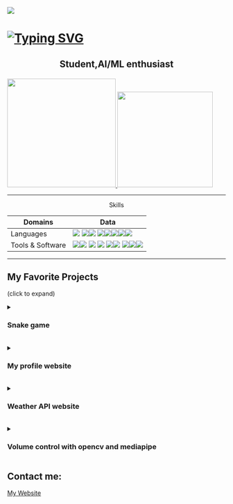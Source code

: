 ![](https://komarev.com/ghpvc/?username=greeenboi)

# [![Typing SVG](https://readme-typing-svg.demolab.com?font=Fira+Code&size=30&pause=999&color=8A04ED&width=700&lines=%F0%9F%91%8B+Hi%2C+I%E2%80%99m+greeenboi;%F0%9F%91%80+I%E2%80%99m+interested+in+deep+learning+and+web+development;%F0%9F%8C%B1+I%E2%80%99m+currently+learning+python+and+rust;%F0%9F%92%9E%EF%B8%8F+I%E2%80%99m+looking+to+collaborate+on+web+development+projects)](https://git.io/typing-svg)
<h2>
<p align="center">
  <b>Student,AI/ML enthusiast</b>
</p>
</h2>


<!---
greeenboi/greeenboi is a ✨ special ✨ repository because its `README.md` (this file) appears on your GitHub profile.
You can click the Preview link to take a look at your changes.
--->



<a href="https://github.com/greeenboi">
  
<img height="250em" src="https://github-readme-stats.vercel.app/api?username=greeenboi&count_private=true&show_icons=true&theme=synthwave"/>
<img height="220em" src="https://github-readme-stats.vercel.app/api/top-langs/?username=greeenboi&text_bold&count_private=true&show_icons=true&layout=compact&theme=synthwave"/>
</a>

***

<p align="center">
  Skills

|Domains|Data      |
|---|-------|
|Languages| <img src="https://github.com/devicons/devicon/blob/master/icons/c/c-original.svg"> <img src="https://github.com/devicons/devicon/blob/master/icons/html5/html5-original.svg"><img src="https://github.com/devicons/devicon/blob/master/icons/csharp/csharp-original.svg"> <img src="https://github.com/devicons/devicon/blob/master/icons/markdown/markdown-original.svg"><img src="https://github.com/devicons/devicon/blob/master/icons/python/python-original.svg"><img src="https://github.com/devicons/devicon/blob/master/icons/javascript/javascript-original.svg"><img src="https://github.com/devicons/devicon/blob/master/icons/react/react-original.svg"><img src="https://github.com/devicons/devicon/blob/master/icons/tailwindcss/tailwindcss-original-wordmark.svg">|
|Tools & Software|<img src="https://github.com/devicons/devicon/blob/master/icons/opencv/opencv-original.svg"><img src="https://github.com/devicons/devicon/blob/master/icons/threejs/threejs-original.svg"> <img src="https://github.com/devicons/devicon/blob/master/icons/azure/azure-original.svg"> <img src="https://github.com/devicons/devicon/blob/master/icons/blender/blender-original.svg"> <img src="https://github.com/devicons/devicon/blob/master/icons/vscode/vscode-original.svg"><img src="https://github.com/devicons/devicon/blob/master/icons/visualstudio/visualstudio-plain.svg"> <img src="https://github.com/devicons/devicon/blob/master/icons/jetbrains/jetbrains-original.svg"><img src="https://github.com/devicons/devicon/blob/master/icons/photoshop/photoshop-line.svg"><img src="https://github.com/devicons/devicon/blob/master/icons/raspberrypi/raspberrypi-original.svg">|
  
</p>
  
***

## My Favorite Projects
(click to expand)
<br>
<details id=1 closed>
  <summary><h3>Snake game</h3></summary>
  <a href="https://github.com/greeenboi/Snake-Game">
    <img align="center" src="https://github-readme-stats.vercel.app/api/pin/?username=greeenboi&repo=Snake-Game&show_owner=true&show_icons=true&theme=synthwave">
  </a>
 </details>
 <br>
<details id=2 closed>
  <summary><h3>My profile website</h3></summary>
  <a href="https://github.com/greeenboi/Suvans-website">
    <img align="center" src="https://github-readme-stats.vercel.app/api/pin/?username=greeenboi&repo=Suvans-website&show_owner=true&show_icons=true&theme=synthwave">
  </a>
 </details>
  <br>
<details id=3 closed>
  <summary><h3>Weather API website</h3></summary>
  <a href="https://github.com/greeenboi/weather-website">
    <img align="center" src="https://github-readme-stats.vercel.app/api/pin/?username=greeenboi&repo=weather-website&show_owner=true&show_icons=true&theme=synthwave">
  </a>
 </details>
   <br>
<details id=4 closed>
  <summary><h3>Volume control with opencv and mediapipe</h3></summary>
  <a href="https://github.com/greeenboi/Volume-control-with-hand-detection">
    <img align="center" src="https://github-readme-stats.vercel.app/api/pin/?username=greeenboi&repo=Volume-control-with-hand-detection&show_owner=true&show_icons=true&theme=synthwave">
  </a>
 </details>
 
## Contact me:

<a href="https://suvangs.netlify.app/">My Website</a>

 
 

